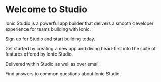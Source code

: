 ---
---

# Welcome to Studio

Ionic Studio is a powerful app builder that delivers a smooth developer experience for teams building with Ionic.

<docs-cards class="static-width"> <docs-card header="Get Studio" href="https://ionicframework.com/studio?utm_source=docs&utm_medium=website&utm_campaign=studio%20launch" icon="/docs/assets/icons/guide-installation-icon.png"> 

Sign up for Studio and start building today.</docs-card>

<docs-card header="Quickstart" href="/docs/studio/guides/quickstart" img="/docs/assets/icons/guide-quickstart.png"> 

Get started by creating a new app and diving head-first into the suite of features offered by Ionic Studio.</docs-card>

<docs-card header="News & Updates" icon="/docs/assets/icons/guide-news-icon.png"> 

Delivered within Studio as well as over email.</docs-card>

<docs-card header="Studio FAQ" href="/docs/studio/faq" icon="/docs/assets/icons/guide-faq-icon.png"> 

Find answers to common questions about Ionic Studio.</docs-card> </docs-cards>